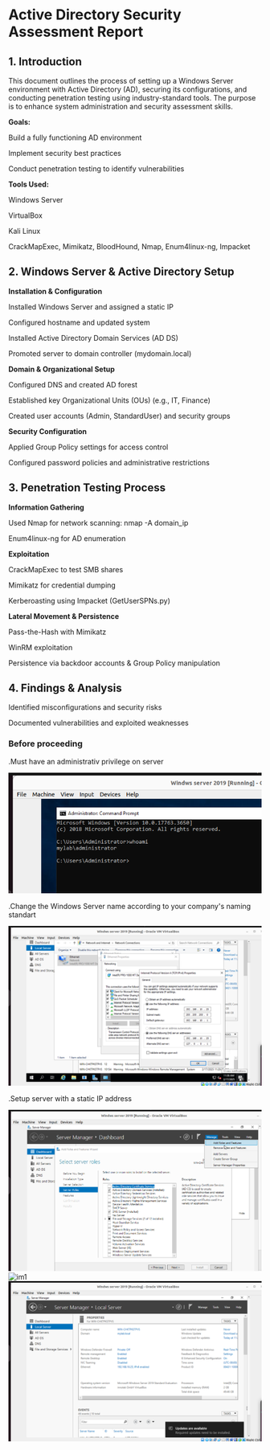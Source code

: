 # Active Directory Security Assessment Report
## 1. Introduction

This document outlines the process of setting up a Windows Server environment with Active Directory (AD), securing its configurations, and conducting penetration testing using industry-standard tools. The purpose is to enhance system administration and security assessment skills.

**Goals:**

Build a fully functioning AD environment

Implement security best practices

Conduct penetration testing to identify vulnerabilities

**Tools Used:**

Windows Server

VirtualBox

Kali Linux

CrackMapExec, Mimikatz, BloodHound, Nmap, Enum4linux-ng, Impacket

## 2. Windows Server & Active Directory Setup

**Installation & Configuration**

Installed Windows Server and assigned a static IP

Configured hostname and updated system

Installed Active Directory Domain Services (AD DS)

Promoted server to domain controller (mydomain.local)

**Domain & Organizational Setup**

Configured DNS and created AD forest

Established key Organizational Units (OUs) (e.g., IT, Finance)

Created user accounts (Admin, StandardUser) and security groups

**Security Configuration**

Applied Group Policy settings for access control

Configured password policies and administrative restrictions

## 3. Penetration Testing Process

**Information Gathering**

Used Nmap for network scanning: nmap -A domain_ip

Enum4linux-ng for AD enumeration

**Exploitation**

CrackMapExec to test SMB shares

Mimikatz for credential dumping

Kerberoasting using Impacket (GetUserSPNs.py)

**Lateral Movement & Persistence**

Pass-the-Hash with Mimikatz

WinRM exploitation

Persistence via backdoor accounts & Group Policy manipulation

## 4. Findings & Analysis

Identified misconfigurations and security risks

Documented vulnerabilities and exploited weaknesses


### Before proceeding
.Must have an administrativ privilege on server

![im1](https://github.com/Sonakhach/project5/blob/main/Screenshot%20from%202025-02-17%2011-39-16.png)


.Change the Windows Server name according to your company's naming standart

![im1](https://github.com/Sonakhach/project5/blob/main/Screenshot%20from%202025-02-17%2011-36-54.png)

.Setup server with a static IP address


![im1](https://github.com/Sonakhach/project5/blob/main/Screenshot%20from%202025-02-17%2011-46-05.png)
![im1](onakhach/project5/blob/main/Screenshot%20from%202025-02-17%2011-43-31.png)
![im1](https://github.com/Sonakhach/project5/blob/main/Screenshot%20from%202025-02-17%2011-32-29.png)
